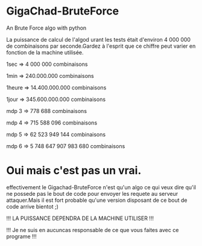 # GigaChad-BruteForce
An Brute Force algo with python

La puissance de calcul de l'algod urant les tests
était d'environ 4 000 000 de combinaisons
par seconde.Gardez à l'esprit que ce chiffre
peut varier en fonction de la machine utilisée.

1sec =>                    4 000 000 combinaisons

1min =>                  240.000.000 combinaisons

1heure =>             14.400.000.000 combinaisons

1jour =>             345.600.000.000 combinaisons


mdp 3 =>                     778 688 combinaisons

mdp 4 =>                 715 588 096 combinaisons

mdp 5 =>              62 523 949 144 combinaisons

mdp 6 =>       5 748 647 907 983 680 combinaisons


# Oui mais c'est pas un vrai.
effectivement le Gigachad-BruteForce n'est qu'un algo ce qui veux dire qu'il ne possede 
pas le bout de code pour envoyer les requete au serveur attaquer.Mais il est fort probable
qu'une version disposant de ce bout de code arrive bientot ;)

!!! LA PUISSANCE DEPENDRA DE LA MACHINE UTILISER !!!

!!! Je ne suis en aucuncas responsable de ce que vous faites avec ce programe !!!
